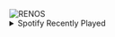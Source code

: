 <div align="justify">
<picture>
    <source media="(prefers-color-scheme: dark)" srcset="https://i.ibb.co/N2K1GSL/output-gif.gif">
    <source media="(prefers-color-scheme: light)" srcset="https://i.ibb.co/N2K1GSL/output-gif.gif">
    <img alt="RENOS" src="https://i.ibb.co/N2K1GSL/output-gif.gif">
</picture>
<details>
<summary>Spotify Recently Played</summary>
<img src="https://spotify-recently-played-readme.vercel.app/api?user=31d6d6zerc5ct6kck32na2ozsqf4&unique=1&width=400" alt="Spotify" />
</details>
</div>

<!-- Image deletion URL: https://ibb.co/4Rps0dj/ea84dae9cc111639c8f5ead404ae7d56 -->